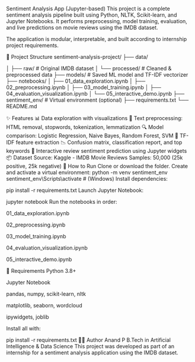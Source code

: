 Sentiment Analysis App (Jupyter-based)
This project is a complete sentiment analysis pipeline built using Python, NLTK, Scikit-learn, and Jupyter Notebooks. It performs preprocessing, model training, evaluation, and live predictions on movie reviews using the IMDB dataset.

The application is modular, interpretable, and built according to internship project requirements.

📁 Project Structure
sentiment-analysis-project/ ├── data/

│ ├── raw/ # Original IMDB dataset │ └── processed/ # Cleaned & preprocessed data ├── models/ # Saved ML model and TF-IDF vectorizer ├── notebooks/ │ ├── 01_data_exploration.ipynb │ ├── 02_preprocessing.ipynb │ ├── 03_model_training.ipynb │ ├── 04_evaluation_visualization.ipynb │ └── 05_interactive_demo.ipynb ├── sentiment_env/ # Virtual environment (optional) ├── requirements.txt └── README.md

✨ Features
📊 Data exploration with visualizations
🧹 Text preprocessing: HTML removal, stopwords, tokenization, lemmatization
🔍 Model comparison: Logistic Regression, Naive Bayes, Random Forest, SVM
🧠 TF-IDF feature extraction
📉 Confusion matrix, classification report, and top keywords
🎤 Interactive review sentiment prediction using Jupyter widgets
📦 Dataset
Source: Kaggle - IMDB Movie Reviews
Samples: 50,000 (25k positive, 25k negative)
🚀 How to Run
Clone or download the folder.
Create and activate a virtual environment:
python -m venv sentiment_env
sentiment_env\Scripts\activate   # (Windows)
Install dependencies:

pip install -r requirements.txt Launch Jupyter Notebook:

jupyter notebook Run the notebooks in order:

01_data_exploration.ipynb

02_preprocessing.ipynb

03_model_training.ipynb

04_evaluation_visualization.ipynb

05_interactive_demo.ipynb

🧪 Requirements Python 3.8+

Jupyter Notebook

pandas, numpy, scikit-learn, nltk

matplotlib, seaborn, wordcloud

ipywidgets, joblib

Install all with:

pip install -r requirements.txt 👨‍💻 Author Anand P  B.Tech in Artificial Intelligence & Data Science This project was developed as part of an internship for a sentiment analysis application using the IMDB dataset.

